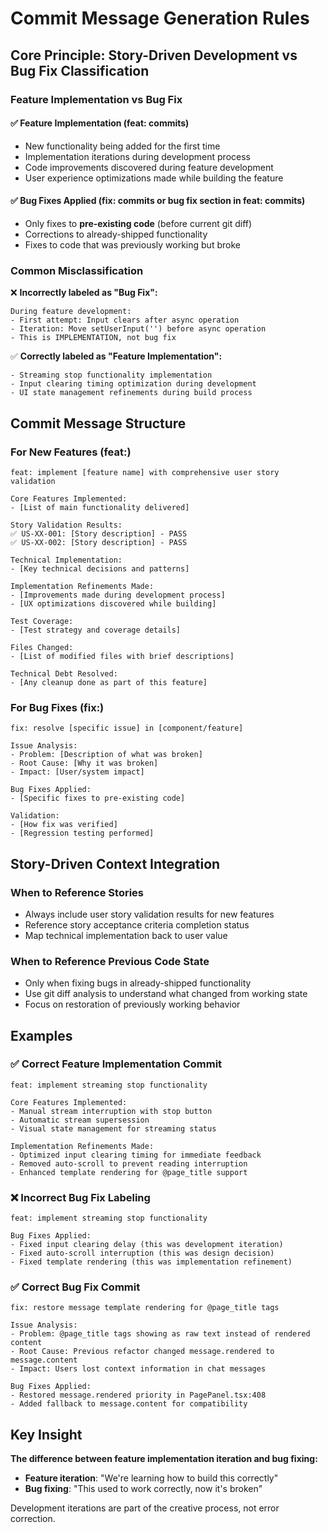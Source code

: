 # Commit Message Generation Rules

## Core Principle: Story-Driven Development vs Bug Fix Classification

### **Feature Implementation vs Bug Fix**

#### ✅ **Feature Implementation** (feat: commits)
- New functionality being added for the first time
- Implementation iterations during development process
- Code improvements discovered during feature development
- User experience optimizations made while building the feature

#### ✅ **Bug Fixes Applied** (fix: commits or bug fix section in feat: commits)  
- Only fixes to **pre-existing code** (before current git diff)
- Corrections to already-shipped functionality
- Fixes to code that was previously working but broke

### **Common Misclassification**

❌ **Incorrectly labeled as "Bug Fix":**
```
During feature development:
- First attempt: Input clears after async operation  
- Iteration: Move setUserInput('') before async operation
- This is IMPLEMENTATION, not bug fix
```

✅ **Correctly labeled as "Feature Implementation":**
```  
- Streaming stop functionality implementation
- Input clearing timing optimization during development
- UI state management refinements during build process
```

## Commit Message Structure

### For New Features (feat:)
```
feat: implement [feature name] with comprehensive user story validation

Core Features Implemented:
- [List of main functionality delivered]

Story Validation Results:
✅ US-XX-001: [Story description] - PASS
✅ US-XX-002: [Story description] - PASS

Technical Implementation:
- [Key technical decisions and patterns]

Implementation Refinements Made:
- [Improvements made during development process]
- [UX optimizations discovered while building]

Test Coverage:
- [Test strategy and coverage details]

Files Changed:
- [List of modified files with brief descriptions]

Technical Debt Resolved:
- [Any cleanup done as part of this feature]
```

### For Bug Fixes (fix:)
```
fix: resolve [specific issue] in [component/feature]

Issue Analysis:
- Problem: [Description of what was broken]
- Root Cause: [Why it was broken]
- Impact: [User/system impact]

Bug Fixes Applied:
- [Specific fixes to pre-existing code]

Validation:
- [How fix was verified]
- [Regression testing performed]
```

## Story-Driven Context Integration

### When to Reference Stories
- Always include user story validation results for new features
- Reference story acceptance criteria completion status
- Map technical implementation back to user value

### When to Reference Previous Code State
- Only when fixing bugs in already-shipped functionality
- Use git diff analysis to understand what changed from working state
- Focus on restoration of previously working behavior

## Examples

### ✅ Correct Feature Implementation Commit
```
feat: implement streaming stop functionality

Core Features Implemented:
- Manual stream interruption with stop button
- Automatic stream supersession
- Visual state management for streaming status

Implementation Refinements Made:
- Optimized input clearing timing for immediate feedback
- Removed auto-scroll to prevent reading interruption  
- Enhanced template rendering for @page_title support
```

### ❌ Incorrect Bug Fix Labeling  
```
feat: implement streaming stop functionality

Bug Fixes Applied:
- Fixed input clearing delay (this was development iteration)
- Fixed auto-scroll interruption (this was design decision)
- Fixed template rendering (this was implementation refinement)
```

### ✅ Correct Bug Fix Commit
```
fix: restore message template rendering for @page_title tags

Issue Analysis:
- Problem: @page_title tags showing as raw text instead of rendered content
- Root Cause: Previous refactor changed message.rendered to message.content
- Impact: Users lost context information in chat messages

Bug Fixes Applied:
- Restored message.rendered priority in PagePanel.tsx:408
- Added fallback to message.content for compatibility
```

## Key Insight

**The difference between feature implementation iteration and bug fixing:**
- **Feature iteration**: "We're learning how to build this correctly"  
- **Bug fixing**: "This used to work correctly, now it's broken"

Development iterations are part of the creative process, not error correction.
